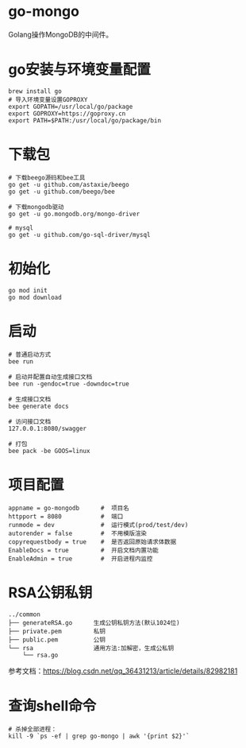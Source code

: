 # go-mongo
Golang操作MongoDB的中间件。

# go安装与环境变量配置
```shell script
brew install go
# 导入环境变量设置GOPROXY
export GOPATH=/usr/local/go/package
export GOPROXY=https://goproxy.cn
export PATH=$PATH:/usr/local/go/package/bin
```

# 下载包
```shell script
# 下载beego源码和bee工具
go get -u github.com/astaxie/beego
go get -u github.com/beego/bee

# 下载mongodb驱动
go get -u go.mongodb.org/mongo-driver

# mysql
go get -u github.com/go-sql-driver/mysql
```

# 初始化
```shell script
go mod init
go mod download
```

# 启动
```shell script
# 普通启动方式
bee run

# 启动并配置自动生成接口文档
bee run -gendoc=true -downdoc=true

# 生成接口文档
bee generate docs
  
# 访问接口文档
127.0.0.1:8080/swagger

# 打包
bee pack -be GOOS=linux
```


# 项目配置
```shell script
appname = go-mongodb      #  项目名
httpport = 8080           #  端口
runmode = dev             #  运行模式(prod/test/dev)
autorender = false        #  不用模版渲染
copyrequestbody = true    #  是否返回原始请求体数据
EnableDocs = true         #  开启文档内置功能
EnableAdmin = true        #  开启进程内监控
```


# RSA公钥私钥
```
../common           
├── generateRSA.go      生成公钥私钥方法(默认1024位)
├── private.pem         私钥
├── public.pem          公钥
└── rsa                 通用方法:加解密，生成公私钥
    └── rsa.go
```

参考文档：https://blog.csdn.net/qq_36431213/article/details/82982181


# 查询shell命令
```
# 杀掉全部进程：
kill -9 `ps -ef | grep go-mongo | awk '{print $2}'`

```

